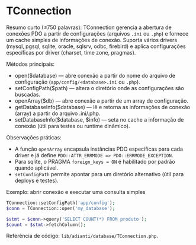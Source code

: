 # TConnection

Resumo curto (≤750 palavras):
TConnection gerencia a abertura de conexões PDO a partir de configurações (arquivos `.ini` ou `.php`) e fornece um cache simples de informações de conexão. Suporta vários drivers (mysql, pgsql, sqlite, oracle, sqlsrv, odbc, firebird) e aplica configurações específicas por driver (charset, time zone, pragmas).

Métodos principais:
- open($database) — abre conexão a partir do nome do arquivo de configuração (`app/config/<database>.ini` ou `.php`).
- setConfigPath($path) — altera o diretório onde as configurações são buscadas.
- openArray($db) — abre conexão a partir de um array de configuração.
- getDatabaseInfo($database) — lê e retorna as informações de conexão (array) a partir do arquivo .ini/.php.
- setDatabaseInfo($database, $info) — seta no cache a informação de conexão (útil para testes ou runtime dinâmico).

Observações práticas:
- A função `openArray` encapsula instâncias PDO específicas para cada driver e já define `PDO::ATTR_ERRMODE => PDO::ERRMODE_EXCEPTION`.
- Para sqlite, o PRAGMA `foreign_keys = ON` é habilitado por padrão quando aplicável.
- `setConfigPath` permite apontar para um diretório alternativo (útil para deploys e testes).

Exemplo: abrir conexão e executar uma consulta simples

```php
TConnection::setConfigPath('app/config');
$conn = TConnection::open('my_database');

$stmt = $conn->query('SELECT COUNT(*) FROM produto');
$count = $stmt->fetchColumn();
```

Referência de código: `lib/adianti/database/TConnection.php`.
